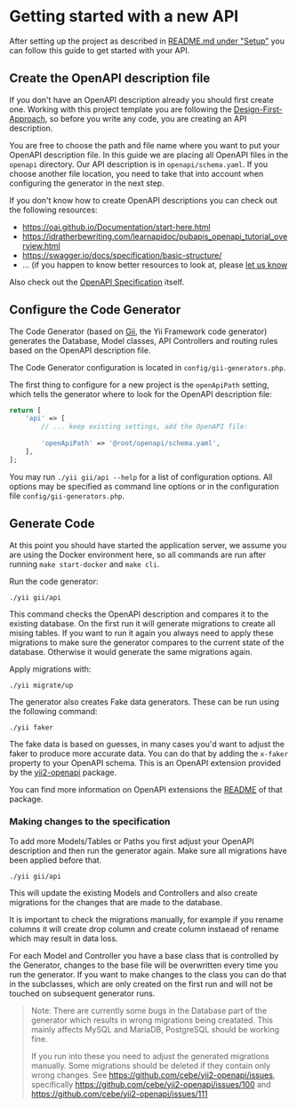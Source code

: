 Getting started with a new API
==============================

After setting up the project as described in [README.md under "Setup"](../README.md#setup-) you
can follow this guide to get started with your API.

## Create the OpenAPI description file

If you don't have an OpenAPI description already you should first create one.
Working with this project template you are following the
[Design-First-Approach](https://apisyouwonthate.com/blog/api-design-first-vs-code-first),
so before you write any code, you are creating an API description.

You are free to choose the path and file name where you want to put your OpenAPI description file.
In this guide we are placing all OpenAPI files in the `openapi` directory.
Our API description is in `openapi/schema.yaml`.
If you choose another file location, you need to take that into account when configuring the generator
in the next step.

If you don't know how to create OpenAPI descriptions you can check out the following resources:

  - <https://oai.github.io/Documentation/start-here.html>
  - <https://idratherbewriting.com/learnapidoc/pubapis_openapi_tutorial_overview.html>
  - <https://swagger.io/docs/specification/basic-structure/>
  - ... (if you happen to know better resources to look at, please [let us know](https://github.com/cebe/yii2-app-api/issues/new)

Also check out the [OpenAPI Specification](https://spec.openapis.org/oas/v3.1.0) itself.


## Configure the Code Generator

The Code Generator (based on [Gii](https://www.yiiframework.com/doc/guide/2.0/en/start-gii), the Yii Framework code generator) generates the Database, Model classes, API Controllers and routing rules based on the OpenAPI description file.

The Code Generator configuration is located in `config/gii-generators.php`.

The first thing to configure for a new project is the `openApiPath` setting, which tells the generator where to look for the OpenAPI description file:

```php
return [
    'api' => [
        // ... keep existing settings, add the OpenAPI file:
            
        'openApiPath' => '@root/openapi/schema.yaml',
    ],
];
```

You may run `./yii gii/api --help` for a list of configuration options.
All options may be specified as command line options or in the configuration file `config/gii-generators.php`.


## Generate Code

At this point you should have started the application server, we assume you are using the Docker environment here, so all commands are run after running `make start-docker` and `make cli`.

Run the code generator:

    ./yii gii/api

This command checks the OpenAPI description and compares it to the existing database. On the first run it will generate migrations to create all mising tables. If you want to run it again you always need to apply these migrations to make sure the generator compares to the current state of the database. Otherwise it would generate the same migrations again.

Apply migrations with:

    ./yii migrate/up

The generator also creates Fake data generators. These can be run using the following command:

    ./yii faker

The fake data is based on guesses, in many cases you'd want to adjust the faker to produce more accurate data. You can do that by adding the `x-faker` property to your OpenAPI schema. This is an OpenAPI extension provided by the [yii2-openapi](https://github.com/cebe/yii2-openapi) package.

You can find more information on OpenAPI extensions the [README](https://github.com/cebe/yii2-openapi#openapi-extensions) of that package.

### Making changes to the specification

To add more Models/Tables or Paths you first adjust your OpenAPI description and then run the generator again. Make sure all migrations have been applied before that.

    ./yii gii/api

This will update the existing Models and Controllers and also create migrations for the changes that are made to the database.

It is important to check the migrations manually, for example if you rename columns it will create drop column and create column instaead of rename which may result in data loss.

For each Model and Controller you have a base class that is controlled by the Generator, changes to the base file will be overwritten every time you run the generator. If you want to make changes to the class you can do that in the subclasses, which are only created on the first run and will not be touched on subsequent generator runs.

> Note: There are currently some bugs in the Database part of the generator which results 
> in wrong migrations being creatated. This mainly affects MySQL and MariaDB, 
> PostgreSQL should be working fine.
> 
> If you run into these you need to adjust the generated migrations manually. Some migrations should be deleted if they contain only wrong changes.
> See <https://github.com/cebe/yii2-openapi/issues>, specifically <https://github.com/cebe/yii2-openapi/issues/100> and <https://github.com/cebe/yii2-openapi/issues/111>





